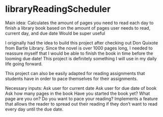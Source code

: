 # libraryReadingScheduler

Main idea:
Calculates the amount of pages you need to read each day to finish a library book based on the amount of pages user needs to read, current day, and due date 
Would be super useful 

I originally had the idea to build this project after checking out Don Quixote from Bartle Library. Since the novel is over 1000 pages long, I needed to reassure myself that I would be able to finish the book in time before the looming due date! This project is definitely something I will use in my daily life going forward. 

This project can also be easily adapted for reading assignments that students have in order to pace themselves for their assignments. 

Necessary inputs:
Ask user for current date
Ask user for due date of book
Ask how many pages in the book 
Have you started the book yet?
What page are you on?
Do you want to pace your reading?
Implements a feature that allows the reader to spread out their reading if they don’t want to read every day until the due date. 

